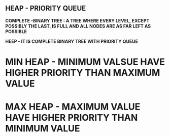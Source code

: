 ## HEAP - PRIORITY QUEUE
**COMPLETE -BINARY TREE : A TREE WHERE EVERY LEVEL, EXCEPT POSSIBLY THE LAST, IS FULL AND ALL NODES ARE AS FAR LEFT AS POSSIBLE**

**HEEP - IT IS COMPLETE BINARY TREE WITH PRIORITY QUEUE**

# MIN HEAP - MINIMUM VALSUE HAVE HIGHER PRIORITY THAN MAXIMUM VALUE
# MAX HEAP - MAXIMUM VALUE HAVE HIGHER PRIORITY THAN MINIMUM VALUE
